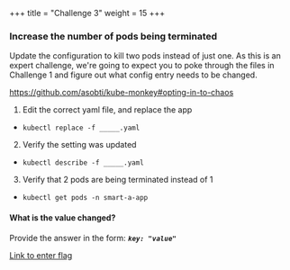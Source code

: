 +++
title = "Challenge 3"
weight = 15
+++

### Increase the number of pods being terminated

Update the configuration to kill two pods instead of just one. As this is an expert challenge, we're going to expect you to poke through the files in Challenge 1 and figure out what config entry needs to be changed.

https://github.com/asobti/kube-monkey#opting-in-to-chaos

1. Edit the correct yaml file, and replace the app
  - `kubectl replace -f _____.yaml`
  
2. Verify the setting was updated
  - `kubectl describe -f _____.yaml`
  
3. Verify that 2 pods are being terminated instead of 1
  - `kubectl get pods -n smart-a-app`

#### What is the value changed?
Provide the answer in the form: _**`key: "value"`**_



<a href="https://ctf.ts2019.adobe.com/challenges#ChaosEngineering3" target="_blank"> Link to enter flag </a> 